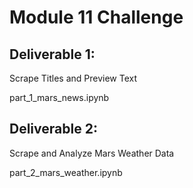 # Module 11 Challenge
## Deliverable 1:

Scrape Titles and Preview Text

part_1_mars_news.ipynb


## Deliverable 2:

Scrape and Analyze Mars Weather Data

part_2_mars_weather.ipynb
